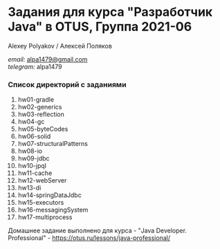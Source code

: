 # Задания для курса "Разработчик Java" в OTUS, Группа 2021-06

Alexey Polyakov / Алексей Поляков<br>

<i>email:</i> alpa1479@gmail.com<br>
<i>telegram:</i> alpa1479<br>

### Список директорий с заданиями

1. hw01-gradle<br>
2. hw02-generics<br>
3. hw03-reflection<br>
4. hw04-gc<br>
5. hw05-byteCodes<br>
6. hw06-solid<br>
7. hw07-structuralPatterns<br>
8. hw08-io<br>
9. hw09-jdbc<br>
10. hw10-jpql<br>
11. hw11-cache<br>
12. hw12-webServer<br>
13. hw13-di<br>
14. hw14-springDataJdbc<br>
15. hw15-executors<br>
16. hw16-messagingSystem<br>
17. hw17-multiprocess<br>

Домашнее задание выполнено для курса - "Java Developer. Professional" - https://otus.ru/lessons/java-professional/
